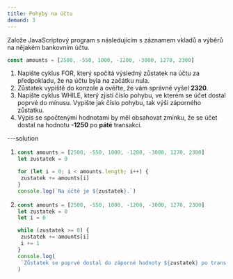 ```yaml
---
title: Pohyby na účtu
demand: 3
---
```


Založe JavaScriptový program s následujícím s záznamem vkladů a výběrů na nějakém bankovním účtu.

```js
const amounts = [2500, -550, 1000, -1200, -3000, 1270, 2300]
```

1. Napište cyklus FOR, který spočítá výsledný zůstatek na účtu za předpokladu, že na účtu byla na začátku nula.
1. Zůstatek vypiště do konzole a ověřte, že vám správně vyšel **2320**.
1. Napište cyklus WHILE, který zjistí číslo pohybu, ve kterém se účet dostal poprvé do mínusu. Vypište jak číslo pohybu, tak výši záporného zůstatku.
1. Výpis se spočtenými hodnotami by měl obsahovat zmínku, že se účet dostal na hodnotu **-1250** po **páté** transakci.

---solution

1. ```js
   const amounts = [2500, -550, 1000, -1200, -3000, 1270, 2300]
   let zustatek = 0

   for (let i = 0; i < amounts.length; i++) {
   	zustatek += amounts[i]
   }
   console.log(`Na účtě je ${zustatek}.`)
   ```

2. ```js
   const amounts = [2500, -550, 1000, -1200, -3000, 1270, 2300]
   let zustatek = 0
   let i = 0

   while (zustatek >= 0) {
   	zustatek += amounts[i]
   	i += 1
   }
   console.log(
   	`Zůstatek se poprvé dostal do záporné hodnoty ${zustatek} po transakci číslo ${i}.`,
   )
   ```
